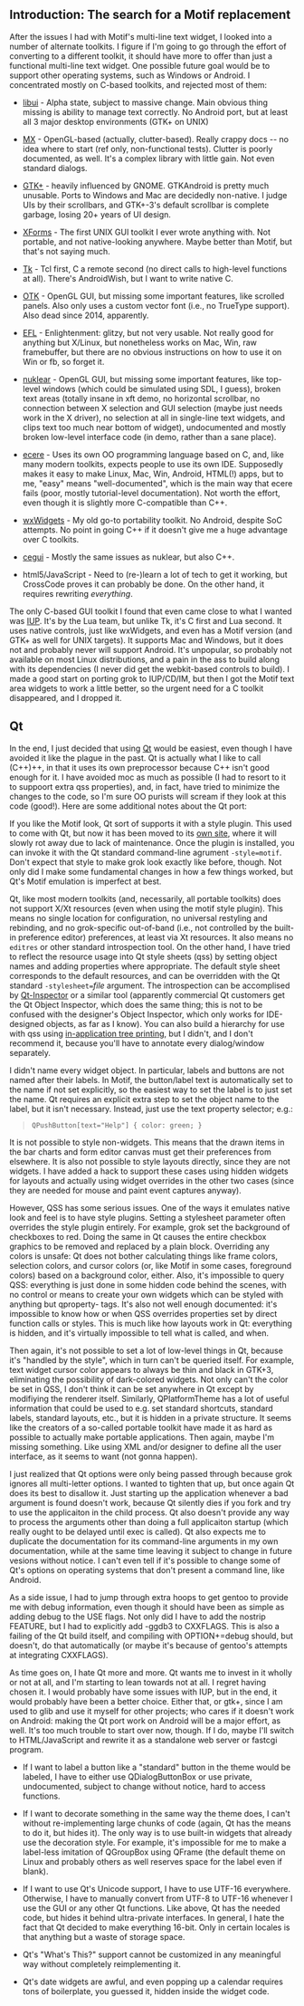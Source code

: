 Introduction:  The search for a Motif replacement
-------------------------------------------------

After the issues I had with Motif's multi-line text widget, I looked
into a number of alternate toolkits.  I figure if I'm going to go
through the effort of converting to a different toolkit, it should
have more to offer than just a functional multi-line text widget.  One
possible future goal would be to support other operating systems, such
as Windows or Android.  I concentrated mostly on C-based toolkits, and
rejected most of them:

  - [libui](https://github.com/andlabs/libui) - Alpha state, subject
    to massive change.  Main obvious thing missing is ability to
    manage text correctly.  No Android port, but at least all 3
    major desktop environments (GTK+ on UNIX)

  - [MX](https://github.com/clutter-project/mx) - OpenGL-based
    (actually, clutter-based).  Really crappy docs -- no idea
    where to start (ref only, non-functional tests).  Clutter is
    poorly documented, as well.  It's a complex library with
    little gain. Not even standard dialogs.

  - [GTK+](https://www.gtk.org/) - heavily influenced by GNOME. 
    GTKAndroid is pretty much unusable.  Ports to Windows and Mac
    are decidedly non-native. I judge UIs by their scrollbars, and
    GTK+-3's default scrollbar is complete garbage, losing 20+
    years of UI design.

  - [XForms](http://xforms-toolkit.org/) - The first UNIX GUI
    toolkit I ever wrote anything with. Not portable, and not
    native-looking anywhere.  Maybe better than Motif, but that's
    not saying much.

  - [Tk](https://www.tcl.tk/) - Tcl first, C a remote second (no
    direct calls to high-level functions at all).  There's
    AndroidWish, but I want to write native C.

  - [OTK](https://sourceforge.net/projects/otk/) - OpenGL GUI, but
    missing some important features, like scrolled panels.  Also
    only uses a custom vector font (i.e., no TrueType support).
    Also dead since 2014, apparently.

  - [EFL](https://www.enlightenment.org/about-efl) - Enlightenment:
    glitzy, but not very usable.  Not really good for anything but
    X/Linux, but nonetheless works on Mac, Win, raw framebuffer,
    but there are no obvious instructions on how to use it on Win
    or fb, so forget it.

  - [nuklear](https://github.com/vurtun/nuklear) - OpenGL GUI, but
    missing some important features, like top-level windows (which
    could be simulated using SDL, I guess), broken text areas
    (totally insane in xft demo, no horizontal scrollbar, no
    connection between X selection and GUI selection (maybe just
    needs work in the X driver), no selection at all in
    single-line text widgets, and clips text too much near bottom
    of widget), undocumented and mostly broken low-level interface
    code (in demo, rather than a sane place).

  - [ecere](http://ecere.org/) - Uses its own OO programming
    language based on C, and, like many modern toolkits, expects
    people to use its own IDE. Supposedly makes it easy to make
    Linux, Mac, Win, Android, HTML(!) apps, but to me, "easy"
    means "well-documented", which is the main way that ecere
    fails (poor, mostly tutorial-level documentation).  Not worth
    the effort, even though it is slightly more C-compatible than C++.

  - [wxWidgets](https://wxwidgets.org/) - My old go-to portability
    toolkit.  No Android, despite SoC attempts.  No point in going
    C++ if it doesn't give me a huge advantage over C toolkits.

  - [cegui](http://cegui.org.uk/) - Mostly the same issues as
    nuklear, but also C++.

  - html5/JavaScript - Need to (re-)learn a lot of tech to get it
    working, but CrossCode proves it can probably be done.  On the
    other hand, it requires rewriting *everything*.

The only C-based GUI toolkit I found that even came close to what I
wanted was [IUP](http://www.tecgraf.puc-rio.br/iup/).  It's by the Lua
team, but unlike Tk, it's C first and Lua second.  It uses native
controls, just like wxWidgets, and even has a Motif version (and GTK+
as well for UNIX targets).  It supports Mac and Windows, but it does
not and probably never will support Android.  It's unpopular, so
probably not available on most Linux distributions, and a pain in the
ass to build along with its dependencies (I never did get the
webkit-based controls to build).  I made a good start on porting grok
to IUP/CD/IM, but then I got the Motif text area widgets to work a
little better, so the urgent need for a C toolkit disappeared, and I
dropped it.

Qt
--

In the end, I just decided that using [Qt](https://qt.io/) would be
easiest, even though I have avoided it like the plague in the past. 
Qt is actually what I like to call (C++)++, in that it uses its own
preprocessor because C++ isn't good enough for it.  I have avoided moc
as much as possible (I had to resort to it to suppoort extra qss
properties), and, in fact, have tried to minimize the changes to the
code, so I'm sure OO purists will scream if they look at this code
(good!).  Here are some additional notes about the Qt port:

If you like the Motif look, Qt sort of supports it with a style
plugin.  This used to come with Qt, but now it has been moved to its
[own site](https://github.com/qt/qtstyleplugins.git), where it will
slowly rot away due to lack of maintenance.  Once the plugin is
installed, you can invoke it with the Qt standard command-line
agrument `-style=motif`.  Don't expect that style to make grok look
exactly like before, though.  Not only did I make some fundamental
changes in how a few things worked, but Qt's Motif emulation is
imperfect at best.

Qt, like most modern toolkits (and, necessarily, all portable
toolkits) does not support X/Xt resources (even when using the motif
style plugin).  This means no single location for configuration, no
universal restyling and rebinding, and no grok-specific out-of-band
(i.e., not controlled by the built-in preference editor) preferences,
at least via Xt resources.  It also means no `editres` or other
standard introspection tool.  On the other hand, I have tried to
reflect the resource usage into Qt style sheets (qss) by setting
object names and adding properties where appropriate. The default
style sheet corresponds to the default resources, and can be
overridden with the Qt standard `-stylesheet=`*file* argument.  The
introspection can be accomplised by
[Qt-Inspector](https://github.com/robertknight/Qt-Inspector.git) or a
similar tool (apparently commercial Qt customers get the Qt Object
Inspector, which does the same thing; this is not to be confused with
the designer's Object Inspector, which only works for IDE-designed
objects, as far as I know).  You can also build a hierarchy for use
with qss using [in-application tree
printing](https://brendanwhitfield.wordpress.com/2016/06/09/inspecting-qts-object-hierarchy/),
but I didn't, and I don't recommend it, because you'll have to
annotate every dialog/window separately.

I didn't name every widget object.  In particular, labels and buttons
are not named after their labels.  In Motif, the button/label text is
automatically set to the name if not set explicitly, so the easiest
way to set the label is to just set the name.  Qt requires an explicit
extra step to set the object name to the label, but it isn't
necessary.  Instead, just use the text property selector; e.g.:

>     QPushButton[text="Help"] { color: green; }

It is not possible to style non-widgets.  This means that the drawn
items in the bar charts and form editor canvas must get their
preferences from elsewhere.  It is also not possible to style layouts
directly, since they are not widgets.  I have added a hack to support
these cases using hidden widgets for layouts and actually using widget
overrides in the other two cases (since they are needed for mouse and
paint event captures anyway).

However, QSS has some serious issues.  One of the ways it emulates
native look and feel is to have style plugins.  Setting a stylesheet
parameter often overrides the style plugin entirely.  For example,
grok set the background of checkboxes to red.  Doing the same in Qt
causes the entire checkbox graphics to be removed and replaced by a
plain block.  Overriding any colors is unsafe: Qt does not bother
calculating things like frame colors, selection colors, and cursor
colors (or, like Motif in some cases, foreground colors) based on a
background color, either.  Also, it's impossible to query QSS:
everything is just done in some hidden code behind the scenes, with no
control or means to create your own widgets which can be styled with
anything but qproperty- tags.  It's also not well enough documented:
it's impossible to know how or when QSS overrides properties set by
direct function calls or styles.  This is much like how layouts work
in Qt: everything is hidden, and it's virtually impossible to tell
what is called, and when.

Then again, it's not possible to set a lot of low-level things in Qt,
because it's "handled by the style", which in turn can't be queried
itself.  For example, text widget cursor color appears to always be
thin and black in GTK+3, eliminating the possibility of dark-colored
widgets.  Not only can't the color be set in QSS, I don't think it can
be set anywhere in Qt except by modifiying the renderer itself.
Similarly, QPlatformTheme has a lot of useful information that could
be used to e.g. set standard shortcuts, standard labels, standard
layouts, etc., but it is hidden in a private structure.  It seems like
the creators of a so-called portable toolkit have made it as hard as
possible to actually make portable applications.  Then again, maybe
I'm missing something.  Like using XML and/or designer to define all
the user interface, as it seems to want (not gonna happen).

I just realized that Qt options were only being passed through because
grok ignores all multi-letter options.  I wanted to tighten that up,
but once again Qt does its best to disallow it.  Just starting up the
application whenever a bad argument is found doesn't work, because Qt
silently dies if you fork and try to use the applicaiton in the child
process.  Qt also doesn't provide any way to process the arguments
other than doing a full applicaiton startup (which really ought to be
delayed until exec is called).  Qt also expects me to duplicate the
documentation for its command-line arguments in my own documentation,
while at the same time leaving it subject to change in future vesions
without notice.  I can't even tell if it's possible to change some of
Qt's options on operating systems that don't present a command line,
like Android.

As a side issue, I had to jump through extra hoops to get gentoo to
provide me with debug information, even though it should have been as
simple as adding debug to the USE flags.  Not only did I have to add
the nostrip FEATURE, but I had to explicitly add -ggdb3 to CXXFLAGS. 
This is also a failing of the Qt build itself, and compiling with
OPTION+=debug should, but doesn't, do that automatically (or maybe
it's because of gentoo's attempts at integrating CXXFLAGS).

As time goes on, I hate Qt more and more.  Qt wants me to invest in it
wholly or not at all, and I'm starting to lean towards not at all.  I
regret having chosen it.  I would probably have some issues with IUP,
but in the end, it would probably have been a better choice.  Either
that, or gtk+, since I am used to glib and use it myself for other
projects; who cares if it doesn't work on Android: making the Qt port
work on Android will be a major effort, as well.  It's too much
trouble to start over now, though.  If I do, maybe I'll switch to
HTML/JavaScript and rewrite it as a standalone web server or fastcgi
program.

  - If I want to label a button like a "standard" button in the theme
    would be labeled, I have to either use QDialogButtonBox or use
    private, undocumented, subject to change without notice, hard to
    access functions.

  - If I want to decorate something in the same way the theme
    does, I can't without re-implementing large chunks of code
    (again, Qt has the means to do it, but hides it).  The only
    way is to use built-in widgets that already use the decoration
    style.  For example, it's impossible for me to make a
    label-less imitation of QGroupBox using QFrame (the default
    theme on Linux and probably others as well reserves space for
    the label even if blank).

  - If I want to use Qt's Unicode support, I have to use UTF-16
    everywhere.  Otherwise, I have to manually convert from UTF-8 to
    UTF-16 whenever I use the GUI or any other Qt functions.  Like
    above, Qt has the needed code, but hides it behind ultra-private
    interfaces.  In general, I hate the fact that Qt decided to make
    everything 16-bit.  Only in certain locales is that anything but a
    waste of storage space.

  - Qt's "What's This?" support cannot be customized in any meaningful
    way without completely reimplementing it.

  - Qt's date widgets are awful, and even popping up a calendar
    requires tons of boilerplate, you guessed it, hidden inside the
    widget code.
